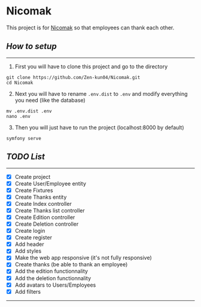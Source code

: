 # **Nicomak**
This project is for [Nicomak](https://www.nicomak.eu/) so that employees can thank each other.

## *How to setup*
---
1. First you will have to clone this project and go to the directory
```
git clone https://github.com/Zen-kun04/Nicomak.git
cd Nicomak
```

2. Next you will have to rename `.env.dist` to `.env` and modify everything you need (like the database)
```
mv .env.dist .env
nano .env
```

3. Then you will just have to run the project (localhost:8000 by default)
```
symfony serve
```

## *TODO List*
---
- [x] Create project
- [x] Create User/Employee entity
- [x] Create Fixtures
- [x] Create Thanks entity
- [x] Create Index controller
- [x] Create Thanks list controller
- [x] Create Edition controller
- [x] Create Deletion controller
- [x] Create login
- [x] Create register
- [x] Add header
- [x] Add styles
- [x] Make the web app responsive (it's not fully responsive)
- [x] Create thanks (be able to thank an employee)
- [x] Add the edition functionnality
- [x] Add the deletion functionnality
- [x] Add avatars to Users/Employees
- [x] Add filters
---